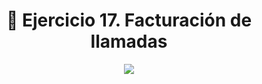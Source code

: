 <h1 align="center"> 📝 Ejercicio 17. Facturación de llamadas</h1>

<div align="center">
  <img src="https://media.giphy.com/media/5ZTycLGtyk2fsIwD1R/giphy.gif"/>
 </div>